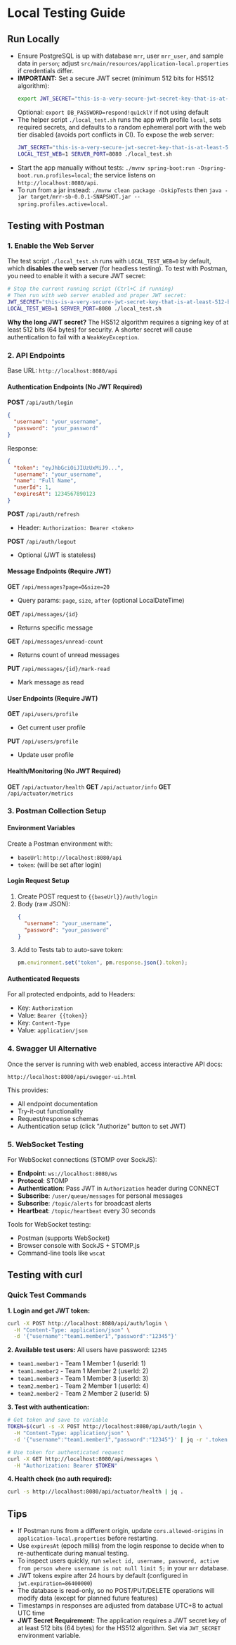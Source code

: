 # Local Testing Guide

## Run Locally

- Ensure PostgreSQL is up with database `mrr`, user `mrr_user`, and sample data in `person`; adjust `src/main/resources/application-local.properties` if credentials differ.
- **IMPORTANT:** Set a secure JWT secret (minimum 512 bits for HS512 algorithm):
  ```bash
  export JWT_SECRET="this-is-a-very-secure-jwt-secret-key-that-is-at-least-512-bits-long-for-hs512-algorithm-security-requirement"
  ```
  Optional: `export DB_PASSWORD=respond!qu1cklY` if not using default
- The helper script `./local_test.sh` runs the app with profile `local`, sets required secrets, and defaults to a random ephemeral port with the web tier disabled (avoids port conflicts in CI). To expose the web server:
  ```bash
  JWT_SECRET="this-is-a-very-secure-jwt-secret-key-that-is-at-least-512-bits-long-for-hs512-algorithm-security-requirement" \
  LOCAL_TEST_WEB=1 SERVER_PORT=8080 ./local_test.sh
  ```
- Start the app manually without tests: `./mvnw spring-boot:run -Dspring-boot.run.profiles=local`; the service listens on `http://localhost:8080/api`.
- To run from a jar instead: `./mvnw clean package -DskipTests` then `java -jar target/mrr-sb-0.0.1-SNAPSHOT.jar --spring.profiles.active=local`.

## Testing with Postman

### 1. Enable the Web Server

The test script `./local_test.sh` runs with `LOCAL_TEST_WEB=0` by default, which **disables the web server** (for headless testing). To test with Postman, you need to enable it with a secure JWT secret:

```bash
# Stop the current running script (Ctrl+C if running)
# Then run with web server enabled and proper JWT secret:
JWT_SECRET="this-is-a-very-secure-jwt-secret-key-that-is-at-least-512-bits-long-for-hs512-algorithm-security-requirement" \
LOCAL_TEST_WEB=1 SERVER_PORT=8080 ./local_test.sh
```

**Why the long JWT secret?** The HS512 algorithm requires a signing key of at least 512 bits (64 bytes) for security. A shorter secret will cause authentication to fail with a `WeakKeyException`.

### 2. API Endpoints

Base URL: `http://localhost:8080/api`

#### Authentication Endpoints (No JWT Required)

**POST** `/api/auth/login`
```json
{
  "username": "your_username",
  "password": "your_password"
}
```
Response:
```json
{
  "token": "eyJhbGciOiJIUzUxMiJ9...",
  "username": "your_username",
  "name": "Full Name",
  "userId": 1,
  "expiresAt": 1234567890123
}
```

**POST** `/api/auth/refresh`
- Header: `Authorization: Bearer <token>`

**POST** `/api/auth/logout`
- Optional (JWT is stateless)

#### Message Endpoints (Require JWT)

**GET** `/api/messages?page=0&size=20`
- Query params: `page`, `size`, `after` (optional LocalDateTime)

**GET** `/api/messages/{id}`
- Returns specific message

**GET** `/api/messages/unread-count`
- Returns count of unread messages

**PUT** `/api/messages/{id}/mark-read`
- Mark message as read

#### User Endpoints (Require JWT)

**GET** `/api/users/profile`
- Get current user profile

**PUT** `/api/users/profile`
- Update user profile

#### Health/Monitoring (No JWT Required)

**GET** `/api/actuator/health`
**GET** `/api/actuator/info`
**GET** `/api/actuator/metrics`

### 3. Postman Collection Setup

#### Environment Variables
Create a Postman environment with:
- `baseUrl`: `http://localhost:8080/api`
- `token`: (will be set after login)

#### Login Request Setup
1. Create POST request to `{{baseUrl}}/auth/login`
2. Body (raw JSON):
   ```json
   {
     "username": "your_username",
     "password": "your_password"
   }
   ```
3. Add to Tests tab to auto-save token:
   ```javascript
   pm.environment.set("token", pm.response.json().token);
   ```

#### Authenticated Requests
For all protected endpoints, add to Headers:
- Key: `Authorization`
- Value: `Bearer {{token}}`
- Key: `Content-Type`
- Value: `application/json`

### 4. Swagger UI Alternative

Once the server is running with web enabled, access interactive API docs:
```
http://localhost:8080/api/swagger-ui.html
```

This provides:
- All endpoint documentation
- Try-it-out functionality
- Request/response schemas
- Authentication setup (click "Authorize" button to set JWT)

### 5. WebSocket Testing

For WebSocket connections (STOMP over SockJS):
- **Endpoint**: `ws://localhost:8080/ws`
- **Protocol**: STOMP
- **Authentication**: Pass JWT in `Authorization` header during CONNECT
- **Subscribe**: `/user/queue/messages` for personal messages
- **Subscribe**: `/topic/alerts` for broadcast alerts
- **Heartbeat**: `/topic/heartbeat` every 30 seconds

Tools for WebSocket testing:
- Postman (supports WebSocket)
- Browser console with SockJS + STOMP.js
- Command-line tools like `wscat`

## Testing with curl

### Quick Test Commands

**1. Login and get JWT token:**
```bash
curl -X POST http://localhost:8080/api/auth/login \
  -H "Content-Type: application/json" \
  -d '{"username":"team1.member1","password":"12345"}'
```

**2. Available test users:**
All users have password: `12345`
- `team1.member1` - Team 1 Member 1 (userId: 1)
- `team1.member2` - Team 1 Member 2 (userId: 2)
- `team1.member3` - Team 1 Member 3 (userId: 3)
- `team2.member1` - Team 2 Member 1 (userId: 4)
- `team2.member2` - Team 2 Member 2 (userId: 5)

**3. Test with authentication:**
```bash
# Get token and save to variable
TOKEN=$(curl -s -X POST http://localhost:8080/api/auth/login \
  -H "Content-Type: application/json" \
  -d '{"username":"team1.member1","password":"12345"}' | jq -r '.token')

# Use token for authenticated request
curl -X GET http://localhost:8080/api/messages \
  -H "Authorization: Bearer $TOKEN"
```

**4. Health check (no auth required):**
```bash
curl -s http://localhost:8080/api/actuator/health | jq .
```

## Tips

- If Postman runs from a different origin, update `cors.allowed-origins` in `application-local.properties` before restarting.
- Use `expiresAt` (epoch millis) from the login response to decide when to re-authenticate during manual testing.
- To inspect users quickly, run `select id, username, password, active from person where username is not null limit 5;` in your `mrr` database.
- JWT tokens expire after 24 hours by default (configured in `jwt.expiration=86400000`)
- The database is read-only, so no POST/PUT/DELETE operations will modify data (except for planned future features)
- Timestamps in responses are adjusted from database UTC+8 to actual UTC time
- **JWT Secret Requirement:** The application requires a JWT secret key of at least 512 bits (64 bytes) for the HS512 algorithm. Set via `JWT_SECRET` environment variable.
